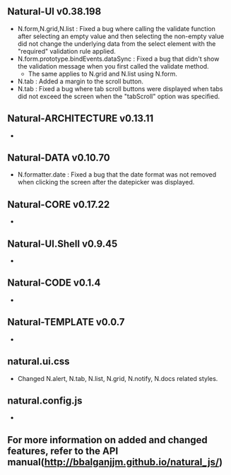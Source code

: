 ## Natural-UI v0.38.198
 * N.form,N.grid,N.list : Fixed a bug where calling the validate function after selecting an empty value and then selecting the non-empty value did not change the underlying data from the select element with the "required" validation rule applied.
 * N.form.prototype.bindEvents.dataSync : Fixed a bug that didn't show the validation message when you first called the validate method.
   * The same applies to N.grid and N.list using N.form.
 * N.tab : Added a margin to the scroll button.
 * N.tab : Fixed a bug where tab scroll buttons were displayed when tabs did not exceed the screen when the "tabScroll" option was specified.
 
## Natural-ARCHITECTURE v0.13.11
 *

## Natural-DATA v0.10.70
 * N.formatter.date : Fixed a bug that the date format was not removed when clicking the screen after the datepicker was displayed.

## Natural-CORE v0.17.22
 *

## Natural-UI.Shell v0.9.45
 *

## Natural-CODE v0.1.4
 *

## Natural-TEMPLATE v0.0.7
 *

## natural.ui.css
 * Changed N.alert, N.tab, N.list, N.grid, N.notify, N.docs related styles.

## natural.config.js
 *

## For more information on added and changed features, refer to the API manual(http://bbalganjjm.github.io/natural_js/)